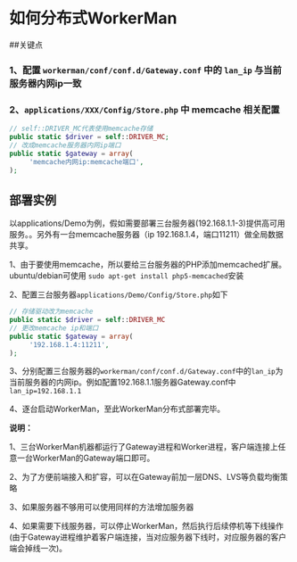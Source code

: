 # 如何分布式WorkerMan
##关键点
### 1、配置 ```workerman/conf/conf.d/Gateway.conf``` 中的 ```lan_ip``` 与当前服务器内网ip一致
### 2、```applications/XXX/Config/Store.php``` 中 memcache 相关配置
```php
// self::DRIVER_MC代表使用memcache存储
public static $driver = self::DRIVER_MC;
// 改成memcache服务器内网ip端口
public static $gateway = array(
     'memcache内网ip:memcache端口',
);
```

## 部署实例
以applications/Demo为例，假如需要部署三台服务器(192.168.1.1-3)提供高可用服务。。另外有一台memcache服务器（ip 192.168.1.4，端口11211）做全局数据共享。

1、由于要使用memcache，所以要给三台服务器的PHP添加memcached扩展。ubuntu/debian可使用 ```sudo apt-get install php5-memcached```安装

2、配置三台服务器```applications/Demo/Config/Store.php```如下

```php
// 存储驱动改为memcache
public static $driver = self::DRIVER_MC
// 更改memcache ip和端口
public static $gateway = array(
     '192.168.1.4:11211',
);
```

3、分别配置三台服务器的```workerman/conf/conf.d/Gateway.conf```中的```lan_ip```为当前服务器的内网ip。例如配置192.168.1.1服务器Gateway.conf中```lan_ip=192.168.1.1```

4、逐台启动WorkerMan，至此WorkerMan分布式部署完毕。

**说明：**

1、三台WorkerMan机器都运行了Gateway进程和Worker进程，客户端连接上任意一台WorkerMan的Gateway端口即可。

2、为了方便前端接入和扩容，可以在Gateway前加一层DNS、LVS等负载均衡策略

3、如果服务器不够用可以使用同样的方法增加服务器

4、如果需要下线服务器，可以停止WorkerMan，然后执行后续停机等下线操作(由于Gateway进程维护着客户端连接，当对应服务器下线时，对应服务器的客户端会掉线一次)。


